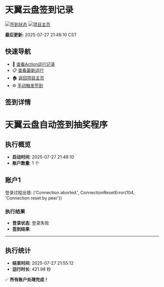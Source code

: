 # 天翼云盘签到记录

[![签到状态](https://github.com/zlkent/189pan/actions/workflows/main.yml/badge.svg)](https://github.com/zlkent/189pan/actions/workflows/main.yml) [![项目主页](https://img.shields.io/badge/GitHub-项目主页-blue?logo=github)](https://github.com/zlkent/189pan)

**最后更新:** 2025-07-27 21:48:10 CST

## 快速导航

- 🔄 [查看Action运行记录](https://github.com/zlkent/189pan/actions)
- 📋 [查看最新运行](https://github.com/zlkent/189pan/actions/runs/16551815622)
- 🏠 [返回项目主页](https://github.com/zlkent/189pan)
- ⚙️ [手动触发签到](https://github.com/zlkent/189pan/actions/workflows/main.yml)

## 签到详情

# 天翼云盘自动签到抽奖程序

## 执行概览
- **启动时间**: 2025-07-27 21:48:10
- **账户数量**: 1 个

## 账户1
登录过程出错: ('Connection aborted.', ConnectionResetError(104, 'Connection reset by peer'))
### 执行结果
- **登录状态**: 登录失败
- **签到结果**: 

---
## 执行统计
- **结束时间**: 2025-07-27 21:55:12
- **运行时长**: 421.98 秒

✅ **所有账户处理完成！**

